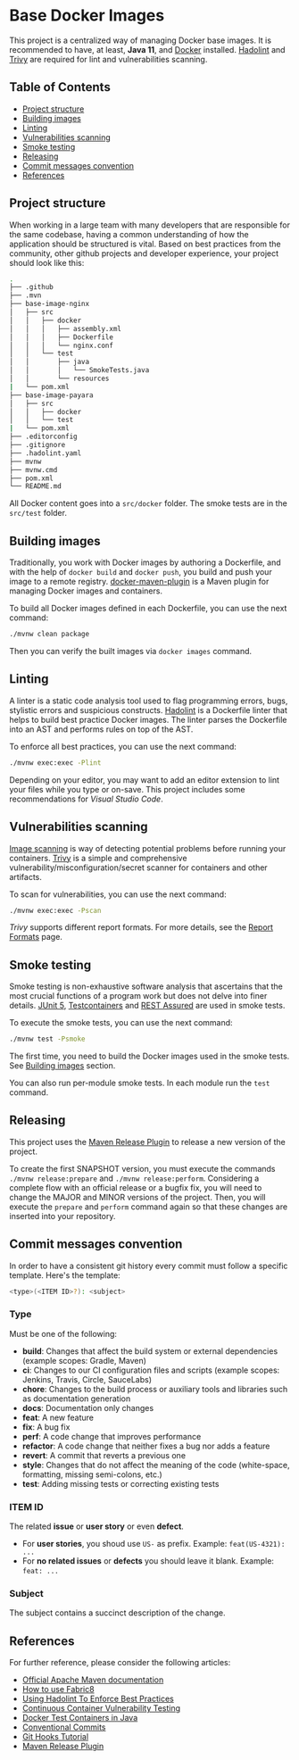 # Base Docker Images

This project is a centralized way of managing Docker base images.
It is recommended to have, at least, **Java 11**, and [Docker](https://www.docker.com/) installed.
[Hadolint](https://github.com/hadolint/hadolint) and [Trivy](https://github.com/aquasecurity/trivy) are required for lint and vulnerabilities scanning.

## Table of Contents

- [Project structure](#project-structure)
- [Building images](#building-images)
- [Linting](#linting)
- [Vulnerabilities scanning](#vulnerabilities-scanning)
- [Smoke testing](#smoke-testing)
- [Releasing](#releasing)
- [Commit messages convention](#commit-messages-convention)
- [References](#references)

## Project structure

When working in a large team with many developers that are responsible for the same codebase, having a common understanding of how the application should be structured is vital.
Based on best practices from the community, other github projects and developer experience, your project should look like this:

```bash
.
├── .github
├── .mvn
├── base-image-nginx
│   ├── src
│   │   ├── docker
│   │   │   ├── assembly.xml
│   │   │   ├── Dockerfile
│   │   │   └── nginx.conf
│   │   └── test
│   │       ├── java
│   │       │   └── SmokeTests.java
│   │       └── resources
|   └── pom.xml
├── base-image-payara
│   ├── src
│   │   ├── docker
│   │   └── test
|   └── pom.xml
├── .editorconfig
├── .gitignore
├── .hadolint.yaml
├── mvnw
├── mvnw.cmd
├── pom.xml
└── README.md
```

All Docker content goes into a `src/docker` folder.
The smoke tests are in the `src/test` folder.

## Building images

Traditionally, you work with Docker images by authoring a Dockerfile, and with the help of `docker build` and `docker push`, you build and push your image to a remote registry.
[docker-maven-plugin](https://github.com/fabric8io/docker-maven-plugin) is a Maven plugin for managing Docker images and containers.

To build all Docker images defined in each Dockerfile, you can use the next command:

```bash
./mvnw clean package
```

Then you can verify the built images via `docker images` command.

## Linting

A linter is a static code analysis tool used to flag programming errors, bugs, stylistic errors and suspicious constructs.
[Hadolint](https://github.com/hadolint/hadolint) is a Dockerfile linter that helps to build best practice Docker images.
The linter parses the Dockerfile into an AST and performs rules on top of the AST.

To enforce all best practices, you can use the next command:

```bash
./mvnw exec:exec -Plint
```

Depending on your editor, you may want to add an editor extension to lint your files while you type or on-save.
This project includes some recommendations for *Visual Studio Code*.

## Vulnerabilities scanning

[Image scanning](https://docs.docker.com/develop/scan-images/) is way of detecting potential problems before running your containers.
[Trivy](https://github.com/aquasecurity/trivy) is a simple and comprehensive vulnerability/misconfiguration/secret scanner for containers and other artifacts.

To scan for vulnerabilities, you can use the next command:

```bash
./mvnw exec:exec -Pscan
```

*Trivy* supports different report formats.
For more details, see the [Report Formats](https://aquasecurity.github.io/trivy/v0.30.0/docs/vulnerability/examples/report/) page.

## Smoke testing

Smoke testing is non-exhaustive software analysis that ascertains that the most crucial functions of a program work but does not delve into finer details.
[JUnit 5](https://junit.org/junit5/), [Testcontainers](https://www.testcontainers.org/) and [REST Assured](https://rest-assured.io/) are used in smoke tests.

To execute the smoke tests, you can use the next command:

```bash
./mvnw test -Psmoke
```

The first time, you need to build the Docker images used in the smoke tests. See [Building images](#building-images) section.

You can also run per-module smoke tests. In each module run the `test` command.

## Releasing

This project uses the [Maven Release Plugin](https://maven.apache.org/maven-release/maven-release-plugin/) to release a new version of the project.

To create the first SNAPSHOT version, you must execute the commands `./mvnw release:prepare` and `./mvnw release:perform`.
Considering a complete flow with an official release or a bugfix fix, you will need to change the MAJOR and MINOR versions of the project.
Then, you will execute the `prepare` and `perform` command again so that these changes are inserted into your repository.

## Commit messages convention

In order to have a consistent git history every commit must follow a specific template. Here's the template:

```bash
<type>(<ITEM ID>?): <subject>
```

### Type

Must be one of the following:

- **build**: Changes that affect the build system or external dependencies (example scopes: Gradle, Maven)
- **ci**: Changes to our CI configuration files and scripts (example scopes: Jenkins, Travis, Circle, SauceLabs)
- **chore**: Changes to the build process or auxiliary tools and libraries such as documentation generation
- **docs**: Documentation only changes
- **feat**: A new feature
- **fix**: A bug fix
- **perf**: A code change that improves performance
- **refactor**: A code change that neither fixes a bug nor adds a feature
- **revert**: A commit that reverts a previous one
- **style**: Changes that do not affect the meaning of the code (white-space, formatting, missing semi-colons, etc.)
- **test**: Adding missing tests or correcting existing tests

### ITEM ID

The related **issue** or **user story** or even **defect**.

- For **user stories**, you shoud use `US-` as prefix. Example: `feat(US-4321): ...`
- For **no related issues** or **defects** you should leave it blank. Example: `feat: ...`

### Subject

The subject contains a succinct description of the change.

## References

For further reference, please consider the following articles:

- [Official Apache Maven documentation](https://maven.apache.org/guides/index.html)
- [How to use Fabric8](https://medium.com/orion-innovation-turkey/how-to-use-fabric8-maven-docker-plugin-introduction-b934b9a70261)
- [Using Hadolint To Enforce Best Practices](https://www.containiq.com/post/hadolint)
- [Continuous Container Vulnerability Testing](https://semaphoreci.com/blog/continuous-container-vulnerability-testing-with-trivy)
- [Docker Test Containers in Java](https://www.baeldung.com/docker-test-containers)
- [Conventional Commits](https://www.conventionalcommits.org/)
- [Git Hooks Tutorial](https://www.atlassian.com/git/tutorials/git-hooks)
- [Maven Release Plugin](https://thihenos.medium.com/maven-release-plugin-a-simple-example-of-package-management-9926506acfb9)
